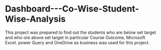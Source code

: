 # Dashboard---Co-Wise-Student-Wise-Analysis

This project was prepared to find out the students who are below set target and who ore above set target in particular Course Outcome,
Microsoft Excel. power Query and OneDrive as business was used for this project.
